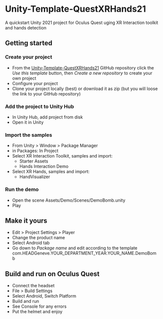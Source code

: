 # Unity-Template-QuestXRHands21

A quickstart Unity 2021 project for Oculus Quest uging XR Interaction toolkit and hands detection

## Getting started

### Create your project

* From the [Unity-Template-QuestXRHands21](https://github.com/prossel/Unity-Template-QuestXRHands21) GitHub repository click the *Use this template* button, then *Create a new repository* to create your own project
* Configure your project
* Clone your project locally (best) or download it as zip (but you will loose the link to your GitHub repository)

### Add the project to Unity Hub

* In Unity Hub, add project from disk
* Open it in Unity

### Import the samples

* From Unity > Window > Package Manager
* in Packages: In Project
* Select XR Interaction Toolkit, samples and import:
  * Starter Assets
  * Hands Interaction Demo
* Select XR Hands, samples and import:
  * HandVisualizer

### Run the demo

* Open the scene Assets/Demo/Scenes/DemoBomb.unity
* Play

## Make it yours

* Edit > Project Settings > Player
* Change the product name
* Select Android tab
* Go down to *Package name* and edit according to the template
  com.HEADGeneve.YOUR_DEPARTMENT_YEAR.YOUR_NAME.DemoBomb

## Build and run on Oculus Quest

* Connect the headset
* File > Build Settings
* Select Android, Switch Platform
* Build and run
* See Console for any errors
* Put the helmet and enjoy
